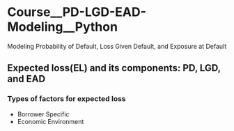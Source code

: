 # Course__PD-LGD-EAD-Modeling__Python
Modeling Probability of Default, Loss Given Default, and Exposure at Default

## Expected loss(EL) and its components: PD, LGD, and EAD
### Types of factors for expected loss
* Borrower Specific
* Economic Environment

